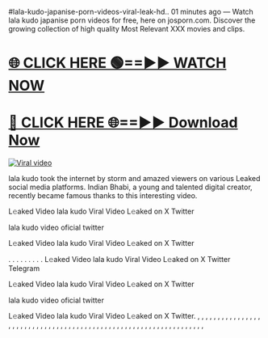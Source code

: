 #lala-kudo-japanise-porn-videos-viral-leak-hd..
01 minutes ago — Watch lala kudo japanise porn videos for free, here on josporn.com. Discover the growing collection of high quality Most Relevant XXX movies and clips.

<h1><a href="https://viralvideo2k25.blogspot.com/2025/02/xxx-videos-viral-git-hub.html" rel="nofollow">🌐 CLICK HERE 🟢==►► WATCH NOW</a></h1>


<h1><a href="https://viralvideo2k25.blogspot.com/2025/02/xxx-videos-viral-git-hub.html" rel="nofollow"> 🔴 CLICK HERE 🌐==►► Download Now</a></h1>


<p><a href="https://viralvideo2k25.blogspot.com/2025/02/xxx-videos-viral-git-hub.html" rel="nofollow"><img src="https://i.imgur.com/dJHk4Zq.gif" alt="Viral video"></a></p>

lala kudo took the internet by storm and amazed viewers on various Leaked social media platforms. Indian Bhabi, a young and talented digital creator, recently became famous thanks to this interesting video.

L𝚎aked Video lala kudo Viral Video L𝚎aked on X Twitter

lala kudo video oficial twitter

L𝚎aked Video lala kudo Viral Video L𝚎aked on X Twitter

. . . . . . . . . L𝚎aked Video lala kudo Viral Video L𝚎aked on X Twitter Telegram

L𝚎aked Video lala kudo Viral Video L𝚎aked on X Twitter

lala kudo video oficial twitter

L𝚎aked Video lala kudo Viral Video L𝚎aked on X Twitter. , , , , , , , , , , , , , , , , , , , , , , , , , , , , , , , , , , , , , , , , , , , , , , , , , , , , , , , , , , , , , , , , ,
